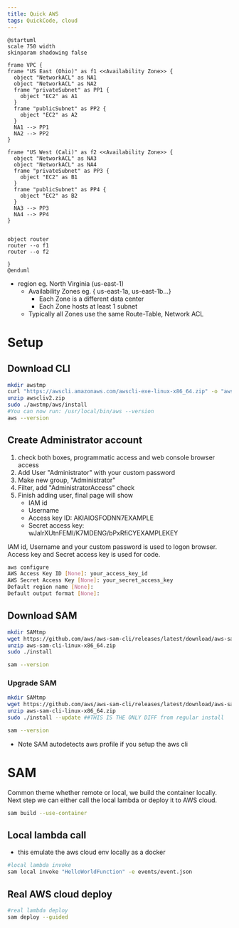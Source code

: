 ```yaml
---
title: Quick AWS
tags: QuickCode, cloud
---
```


```plantuml
@startuml
scale 750 width
skinparam shadowing false

frame VPC {
frame "US East (Ohio)" as f1 <<Availability Zone>> {
  object "NetworkACL" as NA1
  object "NetworkACL" as NA2
  frame "privateSubnet" as PP1 {
    object "EC2" as A1
  }
  frame "publicSubnet" as PP2 {
    object "EC2" as A2
  } 
  NA1 --> PP1
  NA2 --> PP2
}

frame "US West (Cali)" as f2 <<Availability Zone>> {
  object "NetworkACL" as NA3
  object "NetworkACL" as NA4
  frame "privateSubnet" as PP3 {
    object "EC2" as B1
  }
  frame "publicSubnet" as PP4 {
    object "EC2" as B2
  } 
  NA3 --> PP3
  NA4 --> PP4
}


object router
router --o f1
router --o f2

}
@enduml
```

* region eg. North Virginia (us-east-1)
  * Availability Zones eg. { us-east-1a, us-east-1b...}
    * Each Zone is a different data center
    * Each Zone hosts at least 1 subnet
  * Typically all Zones use the same Route-Table, Network ACL

 
# Setup

## Download CLI

```bash
mkdir awstmp
curl "https://awscli.amazonaws.com/awscli-exe-linux-x86_64.zip" -o "awscliv2.zip"
unzip awscliv2.zip
sudo ./awstmp/aws/install
#You can now run: /usr/local/bin/aws --version
aws --version
```

## Create Administrator account

1. check both boxes, programmatic access and web console browser access
2. Add User "Administrator" with your custom password
3. Make new group, "Administrator"
4. Filter, add "AdministratorAccess" check
5. Finish adding user, final page will show 
    * IAM id
    * Username
    * Access key ID: AKIAIOSFODNN7EXAMPLE
    * Secret access key: wJalrXUtnFEMI/K7MDENG/bPxRfiCYEXAMPLEKEY

IAM id, Username and your custom password is used to logon browser.   
Access key and Secret access key is used for code.  

```bash
aws configure
AWS Access Key ID [None]: your_access_key_id
AWS Secret Access Key [None]: your_secret_access_key
Default region name [None]: 
Default output format [None]:
```



## Download SAM

```bash
mkdir SAMtmp
wget https://github.com/aws/aws-sam-cli/releases/latest/download/aws-sam-cli-linux-x86_64.zip
unzip aws-sam-cli-linux-x86_64.zip
sudo ./install

sam --version
```


### Upgrade SAM

```bash
mkdir SAMtmp
wget https://github.com/aws/aws-sam-cli/releases/latest/download/aws-sam-cli-linux-x86_64.zip
unzip aws-sam-cli-linux-x86_64.zip
sudo ./install --update ##THIS IS THE ONLY DIFF from regular install

sam --version
```

* Note SAM autodetects aws profile if you setup the aws cli

# SAM

Common theme whether remote or local, we build the container locally.  
Next step we can either call the local lambda or deploy it to AWS cloud.  

```bash
sam build --use-container
```

## Local lambda call

* this emulate the aws cloud env locally as a docker

```bash
#local lambda invoke
sam local invoke "HelloWorldFunction" -e events/event.json
```

## Real AWS cloud deploy

```bash
#real lambda deploy
sam deploy --guided
```